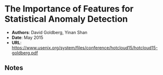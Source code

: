 # The Importance of Features for Statistical Anomaly Detection

- **Authors**: David Goldberg, Yinan Shan
- **Date**: May 2015
- **URL**: https://www.usenix.org/system/files/conference/hotcloud15/hotcloud15-goldberg.pdf

## Notes
